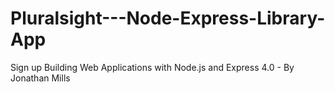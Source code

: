 # Pluralsight---Node-Express-Library-App
Sign up  Building Web Applications with Node.js and Express 4.0 - By Jonathan Mills 
